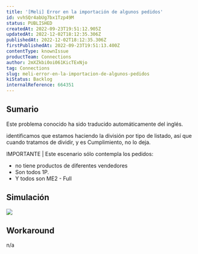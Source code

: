 ```yaml
---
title: '[Meli] Error en la importación de algunos pedidos'
id: vvhSQr4abUg7bx1Tzp49M
status: PUBLISHED
createdAt: 2022-09-23T19:51:12.905Z
updatedAt: 2022-12-02T18:12:35.306Z
publishedAt: 2022-12-02T18:12:35.306Z
firstPublishedAt: 2022-09-23T19:51:13.400Z
contentType: knownIssue
productTeam: Connections
author: 2mXZkbi0oi061KicTExNjo
tag: Connections
slug: meli-error-en-la-importacion-de-algunos-pedidos
kiStatus: Backlog
internalReference: 664351
---
```


## Sumario

<div class="alert alert-info">
  <p>Este problema conocido ha sido traducido automáticamente del inglés.</p>
</div>


identificamos que estamos haciendo la división por tipo de listado, así que cuando tratamos de dividir, y es Cumplimiento, no lo deja.

IMPORTANTE | Este escenario sólo contempla los pedidos:

- no tiene productos de diferentes vendedores
- Son todos 1P.
- Y todos son ME2 - Full



## Simulación



 ![](https://vtexhelp.zendesk.com/attachments/token/WW2J1pFsU9mvCd4VQ9Vju0RnN/?name=image.png)



## Workaround


n/a

